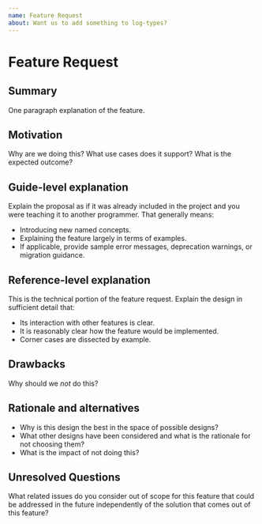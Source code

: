 ```yaml
---
name: Feature Request
about: Want us to add something to log-types?
---
```


# Feature Request
## Summary
One paragraph explanation of the feature.

## Motivation
Why are we doing this? What use cases does it support? What is the expected
outcome?

## Guide-level explanation
Explain the proposal as if it was already included in the project and you
were teaching it to another programmer. That generally means:

- Introducing new named concepts.
- Explaining the feature largely in terms of examples.
- If applicable, provide sample error messages, deprecation warnings, or
  migration guidance.

## Reference-level explanation
This is the technical portion of the feature request. Explain the design in
sufficient detail that:

- Its interaction with other features is clear.
- It is reasonably clear how the feature would be implemented.
- Corner cases are dissected by example.

## Drawbacks
Why should we _not_ do this?

## Rationale and alternatives
- Why is this design the best in the space of possible designs?
- What other designs have been considered and what is the rationale for not
  choosing them?
- What is the impact of not doing this?

## Unresolved Questions
What related issues do you consider out of scope for this feature that could be
addressed in the future independently of the solution that comes out of this
feature?
